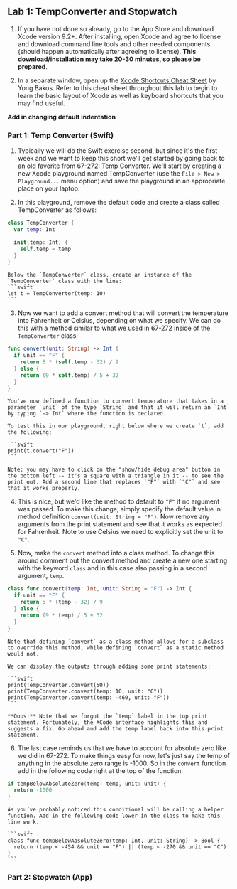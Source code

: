 ## Lab 1: TempConverter and Stopwatch ##

1. If you have not done so already, go to the App Store and download Xcode version 9.2+. After installing, open Xcode and agree to license and download command line tools and other needed components (should happen automatically after agreeing to license). **This download/installation may take 20-30 minutes, so please be prepared**.

2. In a separate window, open up the [Xcode Shortcuts Cheat Sheet](http://67442.cmuis.net/files/67442/XcodeShortcuts.pdf) by Yong Bakos. Refer to this cheat sheet throughout this lab to begin to learn the basic layout of Xcode as well as keyboard shortcuts that you may find useful.

**Add in changing default indentation**

### Part 1: Temp Converter (Swift)

1. Typically we will do the Swift exercise second, but since it's the first week and we want to keep this short we'll get started by going back to an old favorite from 67-272: Temp Converter. We'll start by creating a new Xcode playground named TempConverter (use the `File > New > Playground...` menu option) and save the playground in an appropriate place on your laptop.

2. In this playground, remove the default code and create a class called TempConverter as follows:
  ```swift
  class TempConverter { 
    var temp: Int

    init(temp: Int) {
      self.temp = temp
    }
  }
  ```
  
    Below the `TempConverter` class, create an instance of the `TempConverter` class with the line:
    ```swift
    let t = TempConverter(temp: 10)
    ```

3. Now we want to add a convert method that will convert the temperature into Fahrenheit or Celsius, depending on what we specify. We can do this with a method similar to what we used in 67-272 inside of the `TempConverter` class:
  ```swift
  func convert(unit: String) -> Int {
    if unit == "F" {
      return 5 * (self.temp - 32) / 9
    } else {
      return (9 * self.temp) / 5 + 32
    }
  }
  ```
  
    You've now defined a function to convert temperature that takes in a parameter `unit` of the type `String` and that it will return an `Int` by typing `-> Int` where the function is declared.

    To test this in our playground, right below where we create `t`, add the following:

    ```swift
    print(t.convert("F"))
    ```

    Note: you may have to click on the "show/hide debug area" button in the bottom left -- it's a square with a triangle in it -- to see the print out. Add a second line that replaces `"F"` with `"C"` and see that it works properly.

4. This is nice, but we'd like the method to default to `"F"` if no argument was passed. To make this change, simply specify the default value in method definition `convert(unit: String = "F")`. Now remove any arguments from the print statement and see that it works as expected for Fahrenheit. Note to use Celsius we need to explicitly set the unit to `"C"`.

5. Now, make the `convert` method into a class method. To change this around comment out the convert method and create a new one starting with the keyword `class` and in this case also passing in a second argument, `temp`.
  ```swift
  class func convert(temp: Int, unit: String = "F") -> Int {
    if unit == "F" {
      return 5 * (temp - 32) / 9
    } else {
      return (9 * temp) / 5 + 32
    }
  }
  ```

    Note that defining `convert` as a class method allows for a subclass to override this method, while defining `convert` as a static method would not.

    We can display the outputs through adding some print statements:

    ```swift
    print(TempConverter.convert(50))
    print(TempConverter.convert(temp: 10, unit: "C"))
    print(TempConverter.convert(temp: -460, unit: "F"))
    ```

    **Oops!** Note that we forgot the `temp` label in the top print statement. Fortunately, the XCode interface highlights this and suggests a fix. Go ahead and add the temp label back into this print statement.

6. The last case reminds us that we have to account for absolute zero like we did in 67-272. To make things easy for now, let's just say the temp of anything in the absolute zero range is -1000. So in the `convert` function add in the following code right at the top of the function:
  ```swift
  if tempBelowAbsoluteZero(temp: temp, unit: unit) {
    return -1000
  }
  ```

    As you’ve probably noticed this conditional will be calling a helper function. Add in the following code lower in the class to make this line work.

    ```swift
    class func tempBelowAbsoluteZero(temp: Int, unit: String) -> Bool {
      return (temp < -454 && unit == "F") || (temp < -270 && unit == "C")
    }
    ```

### Part 2: Stopwatch (App)

